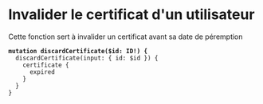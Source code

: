 # Invalider le certificat d'un utilisateur

Cette fonction sert à invalider un certificat avant sa date de péremption&#x20;

<pre class="language-graphql"><code class="lang-graphql"><strong>mutation discardCertificate($id: ID!) {
</strong>  discardCertificate(input: { id: $id }) {
    certificate {
      expired
    }
  }
}
</code></pre>
